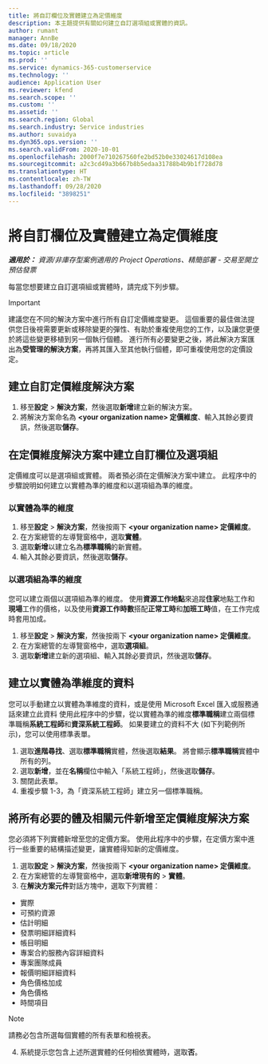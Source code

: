 ```yaml
---
title: 將自訂欄位及實體建立為定價維度
description: 本主題提供有關如何建立自訂選項組或實體的資訊。
author: rumant
manager: AnnBe
ms.date: 09/18/2020
ms.topic: article
ms.prod: ''
ms.service: dynamics-365-customerservice
ms.technology: ''
audience: Application User
ms.reviewer: kfend
ms.search.scope: ''
ms.custom: ''
ms.assetid: ''
ms.search.region: Global
ms.search.industry: Service industries
ms.author: suvaidya
ms.dyn365.ops.version: ''
ms.search.validFrom: 2020-10-01
ms.openlocfilehash: 2000f7e710267560fe2bd52b0e33024617d108ea
ms.sourcegitcommit: a2c3cd49a3b667b8b5edaa31788b4b9b1f728d78
ms.translationtype: HT
ms.contentlocale: zh-TW
ms.lasthandoff: 09/28/2020
ms.locfileid: "3898251"
---
```

# <a name="create-custom-fields-and-entities-as-pricing-dimensions"></a>將自訂欄位及實體建立為定價維度

_**適用於：** 資源/非庫存型案例適用的 Project Operations、精簡部署 - 交易至開立預估發票_

每當您想要建立自訂選項組或實體時，請完成下列步驟。

> [!IMPORTANT]
> 建議您在不同的解決方案中進行所有自訂定價維度變更。 這個重要的最佳做法提供您日後視需要更新或移除變更的彈性、有助於重複使用您的工作，以及讓您更便於將這些變更移植到另一個執行個體。 進行所有必要變更之後，將此解決方案匯出為**受管理的解決方案**，再將其匯入至其他執行個體，即可重複使用您的定價設定。


## <a name="create-a-custom-solution-for-pricing-dimensions"></a>建立自訂定價維度解決方案
1. 移至**設定** > **解決方案**，然後選取**新增**建立新的解決方案。 
2. 將解決方案命名為 **\<your organization name> 定價維度**、輸入其餘必要資訊，然後選取**儲存**。
  
## <a name="create-custom-fields-and-option-sets-in-the-pricing-dimension-solution"></a>在定價維度解決方案中建立自訂欄位及選項組

定價維度可以是選項組或實體。 兩者預必須在定價解決方案中建立。 此程序中的步驟說明如何建立以實體為準的維度和以選項組為準的維度。

### <a name="entity-based-dimensions"></a>以實體為準的維度

1. 移至**設定** > **解決方案**，然後按兩下 **\<your organization name> 定價維度**。
2. 在方案總管的左導覽窗格中，選取**實體**。
3. 選取**新增**以建立名為**標準職稱**的新實體。 
4. 輸入其餘必要資訊，然後選取**儲存**。


### <a name="option-set-based-dimensions"></a>以選項組為準的維度 
您可以建立兩個以選項組為準的維度。 使用**資源工作地點**來追蹤**住家**地點工作和**現場**工作的價格，以及使用**資源工作時數**搭配**正常工時**和**加班工時**值，在工作完成時套用加成。


1. 移至**設定** > **解決方案**，然後按兩下 **\<your organization name> 定價維度**。 
2. 在方案總管的左導覽窗格中，選取**選項組**。 
3. 選取**新增**建立新的選項組、輸入其餘必要資訊，然後選取**儲存**。

## <a name="create-data-for-entity-based-dimensions"></a>建立以實體為準維度的資料

您可以手動建立以實體為準維度的資料，或是使用 Microsoft Excel 匯入或服務通話來建立此資料 使用此程序中的步驟，從以實體為準的維度**標準職稱**建立兩個標準職稱**系統工程師**和**資深系統工程師**。 如果要建立的資料不大 (如下列範例所示)，您可以使用標準表單。

1. 選取**進階尋找**、選取**標準職稱**實體，然後選取**結果**。 將會顯示**標準職稱**實體中所有的列。
2. 選取**新增**，並在**名稱**欄位中輸入「系統工程師」，然後選取**儲存**。
3. 關閉此表單。 
4. 重複步驟 1-3，為「資深系統工程師」建立另一個標準職稱。

## <a name="add-all-required-entities-and-related-components-to-the-pricing-dimension-solution"></a>將所有必要的體及相關元件新增至定價維度解決方案
您必須將下列實體新增至您的定價方案。 使用此程序中的步驟，在定價方案中進行一些重要的結構描述變更，讓實體得知新的定價維度。

1. 選取**設定** > **解決方案**，然後按兩下 **\<your organization name> 定價維度**。 
2. 在方案總管的左導覽窗格中，選取**新增現有的** >  **實體**。
3. 在**解決方案元件**對話方塊中，選取下列實體：

  - 實際
  - 可預約資源
  - 估計明細
  - 發票明細詳細資料
  - 帳目明細
  - 專案合約服務內容詳細資料
  - 專案團隊成員
  - 報價明細詳細資料
  - 角色價格加成
  - 角色價格 
  - 時間項目 


> [!NOTE]
> 請務必包含所選每個實體的所有表單和檢視表。

4. 系統提示您包含上述所選實體的任何相依實體時，選取**否**。

